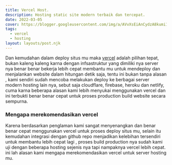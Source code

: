 ```yaml
---
title: Vercel Host.
description: Hosting static site modern terbaik dan tercepat.
date: 2022-03-05
cover: https://blogger.googleusercontent.com/img/a/AVvXsEiAnCydzA8kumi1Wzp8B6qWoh-qorwJXmgRRzAoOhFCkeFHIVc1edPFVtuDaw-GAGHtxiMsrQi7m-qiKimG6gdkN_Rc9slQRlesXmJbtrbW1gcT6rM8jNusoDncu_J2STz_VNvZ4OOIyE3vpctZF5oJjOh3fqRJabZCSvJkjBvEOXki8fNy3w5rnoc_TA=s360
tags:
  - vercel
  - hosting
layout: layouts/post.njk
---
```


Dan kemudahan dalam deploy situs mu maka [vercel](https://vercel.com) adalah pilihan tepat, bukan kaleng kaleng karna dengan infsastruktur yang dimiliki nya server nya benar benar bekerja lebih cepat membantu mu untuk mendeploy dan menjalankan website dalam hitungan detik saja, tentu ini bukan tanpa alasan , kami sendiri sudah mencoba melakukan deploy ke berbagai server modern hosting lain nya, sebut saja cloudflare, firebase, heroku dan netlify, cuma karna beberapa alasan kami lebih menyukai menggunakan vercel dan ini terbukti benar benar cepat untuk proses production build website secara sempurna.

### Mengapa merekomendasikan vercel

Karena berdasarkan penglaman kami sangat menyenangkan dan benar benar cepat menggunakan vercel untuk proses deploy situs mu, selain itu kemudahan integrasi dengan github repo menjadikan kelebihan tersendiri untuk membantu lebih cepat lagi , proses build production nya sudah kami uji dengan beberapa hosting sejenis nya tapi nampaknya vercel lebih cepat. ini lah alasan kami mengapa merekomendasikan vercel untuk server hosting mu.
